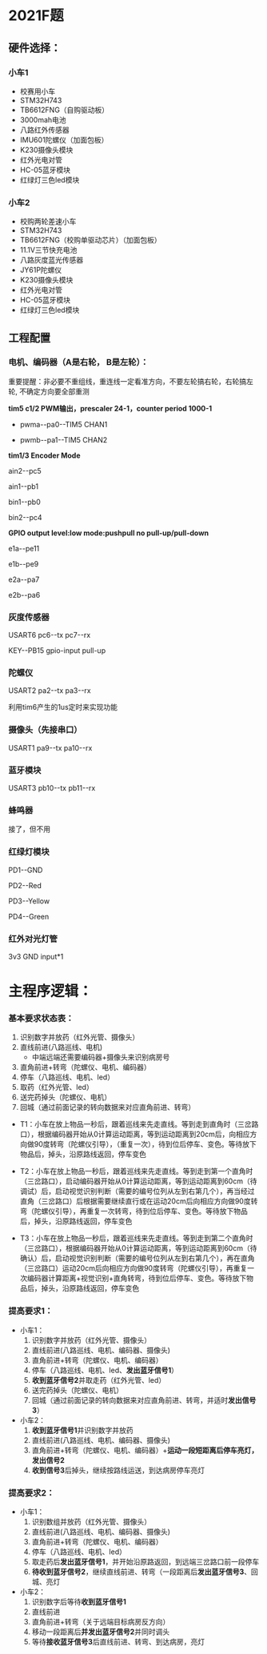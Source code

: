 # 2021F题

## 硬件选择：

### 小车1

- 校赛用小车
- STM32H743
- TB6612FNG（自购驱动板）
- 3000mah电池
- 八路红外传感器
- IMU601陀螺仪（加面包板）
- K230摄像头模块
- 红外光电对管
- HC-05蓝牙模块
- 红绿灯三色led模块

### 小车2

- 校购两轮差速小车
- STM32H743
- TB6612FNG（校购单驱动芯片）（加面包板）
- 11.1V三节快充电池
- 八路灰度蓝光传感器
- JY61P陀螺仪
- K230摄像头模块
- 红外光电对管
- HC-05蓝牙模块
- 红绿灯三色led模块

## 工程配置

### 电机、编码器（A是右轮， B是左轮）：

重要提醒：非必要不重组线，重连线一定看准方向，不要左轮搞右轮，右轮搞左轮, 不确定方向要全部重测

**tim5 c1/2 PWM输出，prescaler 24-1，counter period 1000-1**

- pwma--pa0--TIM5 CHAN1

- pwmb--pa1--TIM5 CHAN2

**tim1/3 Encoder Mode**

ain2--pc5

ain1--pb1

bin1--pb0

bin2--pc4

**GPIO output    level:low  mode:pushpull  no pull-up/pull-down**

e1a--pe11

e1b--pe9

e2a--pa7

e2b--pa6



### 灰度传感器

 USART6  pc6--tx  pc7--rx

 KEY--PB15 gpio-input pull-up 

### 陀螺仪

USART2  pa2--tx  pa3--rx

利用tim6产生的1us定时来实现功能



### 摄像头（先接串口）

USART1  pa9--tx  pa10--rx



### 蓝牙模块

USART3  pb10--tx  pb11--rx



### 蜂鸣器

接了，但不用



### 红绿灯模块

PD1--GND

PD2--Red

PD3--Yellow

PD4--Green



### 红外对光灯管

3v3 GND input*1





# 主程序逻辑：

### 基本要求状态表：

1. 识别数字并放药（红外光管、摄像头）
2. 直线前进(八路巡线、电机)
   - 中端远端还需要编码器+摄像头来识别病房号
3. 直角前进+转弯（陀螺仪、电机、编码器）
4. 停车（八路巡线、电机、led）
5. 取药（红外光管、led）
6. 送完药掉头（陀螺仪、电机）
7. 回城（通过前面记录的转向数据来对应直角前进、转弯）

- T1：小车在放上物品一秒后，跟着巡线来先走直线。等到走到直角时（三岔路口），根据编码器开始从0计算运动距离，等到运动距离到20cm后，向相应方向做90度转弯（陀螺仪引导），（重复一次），待到位后停车、变色。等待放下物品后，掉头，沿原路线返回，停车变色

- T2：小车在放上物品一秒后，跟着巡线来先走直线。等到走到第一个直角时（三岔路口），启动编码器开始从0计算运动距离，等到运动距离到60cm（待调试）后，启动视觉识别判断（需要的编号位列从左到右第几个），再当经过直角（三岔路口）后根据需要继续直行或在运动20cm后向相应方向做90度转弯（陀螺仪引导），再重复一次转弯，待到位后停车、变色。等待放下物品后，掉头，沿原路线返回，停车变色
- T3：小车在放上物品一秒后，跟着巡线来先走直线。等到走到第二个直角时（三岔路口），根据编码器开始从0计算运动距离，等到运动距离到60cm（待确认）后，启动视觉识别判断（需要的编号位列从左到右第几个），再在直角（三岔路口）运动20cm后向相应方向做90度转弯（陀螺仪引导），再重复一次编码器计算距离+视觉识别+直角转弯，待到位后停车、变色。等待放下物品后，掉头，沿原路线返回，停车变色

### 提高要求1：

- 小车1：
  1. 识别数字并放药（红外光管、摄像头）
  2. 直线前进(八路巡线、电机、编码器、摄像头)
  3. 直角前进+转弯（陀螺仪、电机、编码器）
  4. 停车（八路巡线、电机、led、**发出蓝牙信号1**）
  5. **收到蓝牙信号2**并取走药（红外光管、led）
  6. 送完药掉头（陀螺仪、电机）
  7. 回城（通过前面记录的转向数据来对应直角前进、转弯，并适时**发出信号3**）
- 小车2：
  1. **收到蓝牙信号1**并识别数字并放药
  2. 直线前进(八路巡线、电机、编码器、摄像头)
  3. 直角前进+转弯（陀螺仪、电机、编码器）+**运动一段短距离后停车亮灯，发出信号2**
  4. **收到信号3**后掉头，继续按路线运送，到达病房停车亮灯

### 提高要求2：

- 小车1：
  1. 识别数组并放药（红外光管、摄像头）
  2. 直线前进(八路巡线、电机、编码器、摄像头)
  3. 直角前进+转弯（陀螺仪、电机、编码器）
  4. 停车（八路巡线、电机、led）
  5. 取走药后**发出蓝牙信号1**，并开始沿原路返回，到远端三岔路口前一段停车
  6. **待收到蓝牙信号2**，继续直线前进、转弯（一段距离后**发出蓝牙信号3**、回城、亮灯
- 小车2：
  1. 识别数字后等待**收到蓝牙信号1**
  2. 直线前进
  3. 直角前进+转弯（关于远端目标病房反方向）
  4. 移动一段距离后**并发出蓝牙信号2**并同时调头
  5. 等待**接收蓝牙信号3**后直线前进、转弯、到达病房，亮灯
